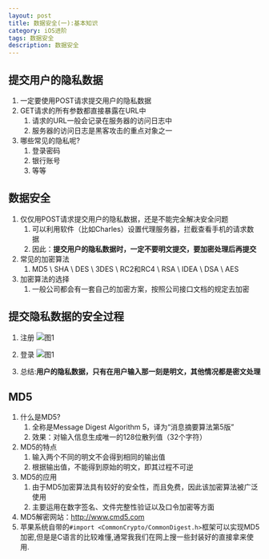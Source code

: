 ```yaml
---
layout: post
title: 数据安全(一):基本知识
category: iOS进阶
tags: 数据安全
description: 数据安全
--- 
```


## 提交用户的隐私数据
1. 一定要使用POST请求提交用户的隐私数据
2. GET请求的所有参数都直接暴露在URL中
    1. 请求的URL一般会记录在服务器的访问日志中
    2. 服务器的访问日志是黑客攻击的重点对象之一
3. 哪些常见的隐私呢? 
    1. 登录密码
    2. 银行账号
    3. 等等
    
## 数据安全
1. 仅仅用POST请求提交用户的隐私数据，还是不能完全解决安全问题
   1. 可以利用软件（比如Charles）设置代理服务器，拦截查看手机的请求数据
   2. 因此：**提交用户的隐私数据时，一定不要明文提交，要加密处理后再提交**
2. 常见的加密算法
    1. MD5 \ SHA \ DES \ 3DES \ RC2和RC4 \ RSA \ IDEA \ DSA \ AES
3. 加密算法的选择
    1. 一般公司都会有一套自己的加密方案，按照公司接口文档的规定去加密
    
## 提交隐私数据的安全过程
1. 注册
    ![图1](https://gitee.com/zhonghua123/blogimgs/raw/master/img/security.png)  
2. 登录
    ![图1](https://gitee.com/zhonghua123/blogimgs/raw/master/img/security1.png)   
    
3. 总结:**用户的隐私数据，只有在用户输入那一刻是明文，其他情况都是密文处理**

## MD5
1. 什么是MD5?
    1. 全称是Message Digest Algorithm 5，译为“消息摘要算法第5版”
    2. 效果：对输入信息生成唯一的128位散列值（32个字符）
2. MD5的特点
    1. 输入两个不同的明文不会得到相同的输出值
    2. 根据输出值，不能得到原始的明文，即其过程不可逆
3. MD5的应用
    1. 由于MD5加密算法具有较好的安全性，而且免费，因此该加密算法被广泛使用
    2. 主要运用在数字签名、文件完整性验证以及口令加密等方面
4. MD5解密网站：http://www.cmd5.com
5. 苹果系统自带的`#import <CommonCrypto/CommonDigest.h>`框架可以实现MD5加密,但是是C语言的比较难懂,通常我我们在网上搜一些封装好的直接拿来使用.
     

